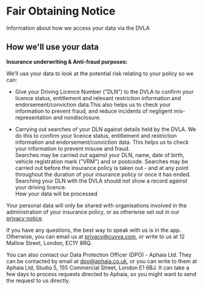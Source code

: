 # Fair Obtaining Notice
						
Information about how we access your data via the DVLA
						
## How we'll use your data
						
**Insurance underwriting & Anti-fraud purposes:**
						
We’ll use your data to look at the potential risk relating to your policy so we can:		

  * Give your Driving Licence Number ("DLN") to the DVLA to confirm your licence status, entitlement and relevant restriction information and endorsement/conviction data.This also helps us to check your information to prevent fraud, and reduce incidents of negligent mis-representation and nondisclosure. 				

  * Carrying out searches of your DLN against details held by the DVLA. We do this to confirm your licence status, entitlement and restriction information and endorsement/conviction data. This helps us to check your information to prevent misuse and fraud. 							
Searches may be carried out against your DLN, name, date of birth, vehicle registration mark ("VRM") and or postcode. 
Searches may be carried out before the insurance policy is taken out - and at any point throughout the duration of your insurance policy or once it has ended. 
Searching your DLN with the DVLA should not show a record against your driving licence.						 						
How your data will be processed
						
Your personal data will only be shared with organisations involved in the administration of your insurance policy, or as otherwise set out in our [privacy notice](https://github.com/cuvva/terms/blob/master/privacy.md "A link to our provay notice").

If you have any questions, the best way to speak with us is in the app. Otherwise, you can email us at privacy@cuvva.com, or write to us at 12 Mallow Street, London, EC1Y 8RQ.

You can also contact our Data Protection Officer (DPO) - Aphaia Ltd. They can be contacted by email at dpo@aphaia.co.uk, or you can write to them at Aphaia Ltd, Studio 5, 155 Commercial Street, London E1 6BJ. It can take a few days to process requests directed to Aphaia, so you might want to send the request to us directly.

